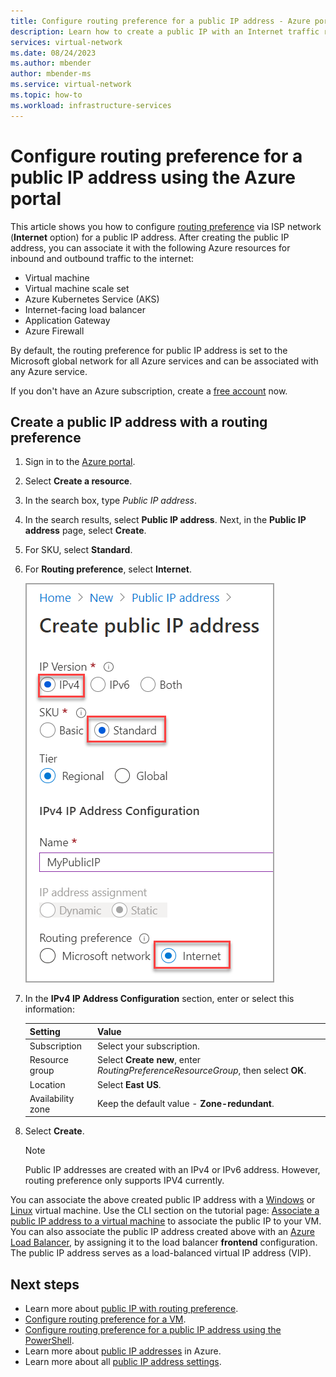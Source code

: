 ```yaml
---
title: Configure routing preference for a public IP address - Azure portal
description: Learn how to create a public IP with an Internet traffic routing preference
services: virtual-network
ms.date: 08/24/2023
ms.author: mbender
author: mbender-ms
ms.service: virtual-network
ms.topic: how-to
ms.workload: infrastructure-services
---
```


# Configure routing preference for a public IP address using the Azure portal

This article shows you how to configure [routing preference](routing-preference-overview.md) via ISP network (**Internet** option) for a public IP address. After creating the public IP address, you can associate it with the following Azure resources for inbound and outbound traffic to the internet:

* Virtual machine
* Virtual machine scale set
* Azure Kubernetes Service (AKS)
* Internet-facing load balancer
* Application Gateway
* Azure Firewall

By default, the routing preference for public IP address is set to the Microsoft global network for all Azure services and can be associated with any Azure service.

If you don't have an Azure subscription, create a [free account](https://azure.microsoft.com/free/?WT.mc_id=A261C142F) now.

## Create a public IP address with a routing preference
1. Sign in to the [Azure portal](https://portal.azure.com/).
2. Select **Create a resource**.
3. In the search box, type *Public IP address*.
3. In the search results, select **Public IP address**. Next, in the **Public IP address** page, select **Create**.
1. For SKU, select **Standard**.
1. For **Routing preference**, select **Internet**.

      ![Create a public ip address](./media/routing-preference-portal/public-ip-new.png)
1. In the **IPv4 IP Address Configuration** section, enter or select this information:

    | Setting | Value |
    | ------- | ----- |
    | Subscription | Select your subscription.|
    | Resource group | Select **Create new**, enter *RoutingPreferenceResourceGroup*, then select **OK**. |
    | Location | Select **East US**.|
    | Availability zone | Keep the default value - **Zone-redundant**. |
1. Select **Create**.

    > [!NOTE]
    > Public IP addresses are created with an IPv4 or IPv6 address. However, routing preference only supports IPV4 currently.

You can associate the above created public IP address with a [Windows](../../virtual-machines/windows/overview.md?toc=%2fazure%2fvirtual-network%2ftoc.json) or [Linux](../../virtual-machines/linux/overview.md?toc=%2fazure%2fvirtual-network%2ftoc.json) virtual machine. Use the CLI section on the tutorial page: [Associate a public IP address to a virtual machine](./associate-public-ip-address-vm.md) to associate the public IP to your VM. You can also associate the public IP address created above with an [Azure Load Balancer](../../load-balancer/load-balancer-overview.md), by assigning it to the load balancer **frontend** configuration. The public IP address serves as a load-balanced virtual IP address (VIP).

## Next steps
- Learn more about [public IP with routing preference](routing-preference-overview.md).
- [Configure routing preference for a VM](./tutorial-routing-preference-virtual-machine-portal.md).
- [Configure routing preference for a public IP address using the PowerShell](routing-preference-powershell.md).
- Learn more about [public IP addresses](public-ip-addresses.md#public-ip-addresses) in Azure.
- Learn more about all [public IP address settings](virtual-network-public-ip-address.md#create-a-public-ip-address).